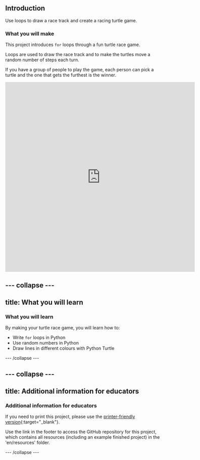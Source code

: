 ## Introduction

Use loops to draw a race track and create a racing turtle game.

### What you will make

This project introduces `for` loops through a fun turtle race game. 

Loops are used to draw the race track and to make the turtles move a random number of steps each turn. 

If you have a group of people to play the game, each person can pick a turtle and the one that gets the furthest is the winner.

<iframe src="https://editor.raspberrypi.org/en/embed/viewer/turtle-race-solution" width="600" height="600" frameborder="0" marginwidth="0" marginheight="0" allowfullscreen> </iframe> 

--- collapse ---
---
title: What you will learn
---
### What you will learn

By making your turtle race game, you will learn how to:

+ Write `for` loops in Python
+ Use random numbers in Python
+ Draw lines in different colours with Python Turtle

--- /collapse ---

--- collapse ---
---
title: Additional information for educators
---
### Additional information for educators

If you need to print this project, please use the [printer-friendly version](https://projects.raspberrypi.org/en/projects/turtle-race/print){:target="_blank"}.

Use the link in the footer to access the GitHub repository for this project, which contains all resources (including an example finished project) in the 'en/resources' folder.

--- /collapse ---